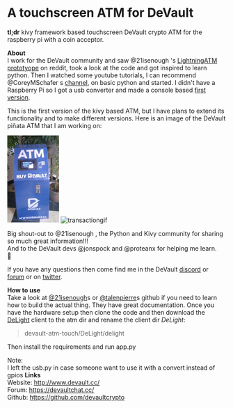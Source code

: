 # A touchscreen ATM for DeVault

**tl;dr**
kivy framework based touchscreen DeVault crypto ATM for the raspberry pi with a
coin acceptor.

**About**  
I work for the DeVault community and saw @21isenough 's [LightningATM prototyope](https://github.com/21isenough/LightningATM) on reddit, took a look at the code and got inspired  to learn python. Then I watched some youtube tutorials, I can recommend @CoreyMSchafer s [channel](https://www.youtube.com/channel/UCCezIgC97PvUuR4_gbFUs5g),
on basic python and started. I didn't have a Raspberry Pi so I got a
usb converter and made a console based [first version](https://github.com/pppest/devault-atm).  

This is the first version of the kivy based ATM, but I have plans to extend its functionality and to make different versions.
Here is an image of the DeVault piñata ATM that I am working on:  

![DeVault ATM](https://github.com/pppest/devault-atm-touch/blob/master/images/devault-atm-touch-pinnata.jpg)   ![transactiongif](https://github.com/pppest/devault-atm-touch/blob/master/images/transaction.gif)


Big shout-out to @21isenough , the Python and Kivy community for sharing so much great information!!!  
And to the DeVault devs @jonspock and @proteanx for helping me learn.  
:beers:

If you have any questions then come find me in the DeVault [discord](https://discordapp.com/invite/JnRZ7BB) or [forum](https://devaultchat.cc/) or on [twitter](https://twitter.com/pestdesmadre).

**How to use**  
Take a look at [@21isenough](https://github.com/21isenough/LightningATM)s or [@talenpierre](https://github.com/talentpierre/KivyLightningATM_Repo/tree/master/LightningATM_Kivy_Separate)s github if you need to learn how to build the actual thing. They have great documentation.
Once you have the hardware setup then clone the code and then download the [DeLight](https://github.com/devaultcrypto/DeLight/releases) client to the atm dir and rename the client dir *DeLight*:
> devault-atm-touch/DeLight/delight


Then install the requirements and run app.py

Note:  
I left the usb.py in case someone want to use it with a convert instead of gpios
**Links**  
Website: http://www.devault.cc/  
Forum: https://devaultchat.cc/  
Github: https://github.com/devaultcrypto  

